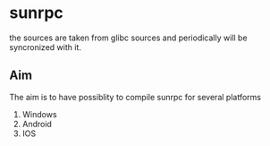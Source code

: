 # sunrpc  

the sources are taken from glibc sources and periodically will be syncronized with it.  

## Aim  
The aim is to have possiblity to compile sunrpc for several  platforms  
 1. Windows  
 2. Android  
 3. IOS  
